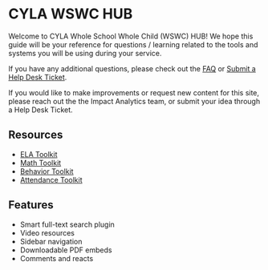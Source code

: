 # CYLA WSWC HUB

Welcome to CYLA Whole School Whole Child (WSWC) HUB! We hope this guide will be your reference for questions / learning related to the tools and systems you will be using during your service.

If you have any additional questions, please check out the [FAQ](faq.md) or [Submit a Help Desk Ticket](https://cityyear.sharepoint.com/teams/lax/SitePages/CYLA%20Help%20Desk.aspx).

If you would like to make improvements or request new content for this site, please reach out the the Impact Analytics team, or submit your idea through a Help Desk Ticket.

## Resources

- [ELA Toolkit](ela.md)
- [Math Toolkit](math.md)
- [Behavior Toolkit](behavior.md)
- [Attendance Toolkit](attendance.md)


## Features
- Smart full-text search plugin
- Video resources
- Sidebar navigation
- Downloadable PDF embeds
- Comments and reacts 

